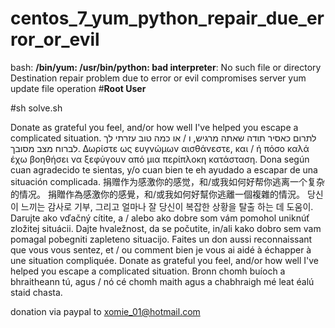 # centos_7_yum_python_repair_due_error_or_evil
bash: **/bin/yum: /usr/bin/python: bad interpreter**: No such file or directory Destination repair problem due to error or evil compromises server yum update file operation
#**Root User**

#sh solve.sh

Donate as grateful you feel, and/or how well I've helped you escape a complicated situation.
לתרום כאסיר תודה שאתה מרגיש, ו / או כמה טוב עזרתי לך לברוח מצב מסובך.
Δωρίστε ως ευγνώμων αισθάνεστε, και / ή πόσο καλά έχω βοηθήσει να ξεφύγουν από μια περίπλοκη κατάσταση.
Dona según cuan agradecido te sientas, y/o cuan bien te eh ayudado a escapar de una situación complicada.
捐赠作为感激你的感觉，和/或我如何好帮你逃离一个复杂的情况。
捐贈作為感激你的感覺，和/或我如何好幫你逃離一個複雜的情況。
당신이 느끼는 감사로 기부, 그리고 얼마나 잘 당신이 복잡한 상황을 탈출 하는 데 도움이.
Darujte ako vďačný cítite, a / alebo ako dobre som vám pomohol uniknúť zložitej situácii.
Dajte hvaležnost, da se počutite, in/ali kako dobro sem vam pomagal pobegniti zapleteno situacijo.
Faites un don aussi reconnaissant que vous vous sentez, et / ou comment bien je vous ai aidé à échapper à une situation compliquée.
Donate as grateful you feel, and/or how well I've helped you escape a complicated situation.
Bronn chomh buíoch a bhraitheann tú, agus / nó cé chomh maith agus a chabhraigh mé leat éalú staid chasta.

donation via paypal to xomie_01@hotmail.com
